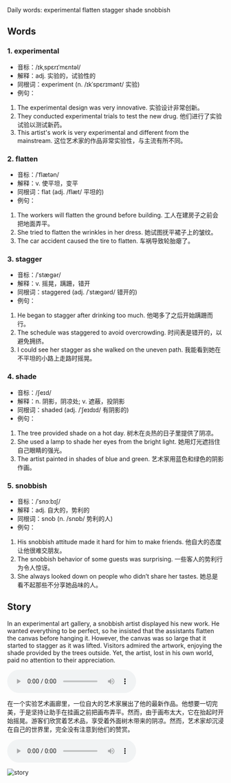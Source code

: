 Daily words: experimental flatten stagger shade snobbish

## Words
### 1. experimental
- 音标：/ɪkˌspɛrɪˈmɛntəl/ <span style="cursor: pointer;" onclick="document.getElementById('audio-player-1').play()"><i class="fas fa-volume-up"></i></span>
<audio id="audio-player-1" src="https://files.dwong.top/words/experimental.mp3" style="display:none;"></audio>
- 解释：adj. 实验的，试验性的
- 同根词：experiment (n. /ɪkˈspɛrɪmənt/ 实验)
- 例句：
1. The experimental design was very innovative. 
实验设计非常创新。 
2. They conducted experimental trials to test the new drug. 
他们进行了实验试验以测试新药。 
3. This artist's work is very experimental and different from the mainstream. 
这位艺术家的作品非常实验性，与主流有所不同。

### 2. flatten
- 音标：/ˈflætən/ <span style="cursor: pointer;" onclick="document.getElementById('audio-player-2').play()"><i class="fas fa-volume-up"></i></span>
<audio id="audio-player-2" src="https://files.dwong.top/words/flatten.mp3" style="display:none;"></audio>
- 解释：v. 使平坦，变平
- 同根词：flat (adj. /flæt/ 平坦的)
- 例句：
1. The workers will flatten the ground before building. 
工人在建房子之前会把地面弄平。 
2. She tried to flatten the wrinkles in her dress. 
她试图抚平裙子上的皱纹。 
3. The car accident caused the tire to flatten. 
车祸导致轮胎瘪了。

### 3. stagger
- 音标：/ˈstæɡər/ <span style="cursor: pointer;" onclick="document.getElementById('audio-player-3').play()"><i class="fas fa-volume-up"></i></span>
<audio id="audio-player-3" src="https://files.dwong.top/words/stagger.mp3" style="display:none;"></audio>
- 解释：v. 摇晃，蹒跚，错开
- 同根词：staggered (adj. /ˈstæɡərd/ 错开的)
- 例句：
1. He began to stagger after drinking too much. 
他喝多了之后开始蹒跚而行。 
2. The schedule was staggered to avoid overcrowding. 
时间表是错开的，以避免拥挤。 
3. I could see her stagger as she walked on the uneven path. 
我能看到她在不平坦的小路上走路时摇晃。

### 4. shade
- 音标：/ʃeɪd/ <span style="cursor: pointer;" onclick="document.getElementById('audio-player-4').play()"><i class="fas fa-volume-up"></i></span>
<audio id="audio-player-4" src="https://files.dwong.top/words/shade.mp3" style="display:none;"></audio>
- 解释：n. 阴影，阴凉处; v. 遮蔽，投阴影
- 同根词：shaded (adj. /ˈʃeɪdɪd/ 有阴影的)
- 例句：
1. The tree provided shade on a hot day. 
树木在炎热的日子里提供了阴凉。 
2. She used a lamp to shade her eyes from the bright light. 
她用灯光遮挡住自己眼睛的强光。 
3. The artist painted in shades of blue and green. 
艺术家用蓝色和绿色的阴影作画。

### 5. snobbish
- 音标：/ˈsnɔːbɪʃ/ <span style="cursor: pointer;" onclick="document.getElementById('audio-player-5').play()"><i class="fas fa-volume-up"></i></span>
<audio id="audio-player-5" src="https://files.dwong.top/words/snobbish.mp3" style="display:none;"></audio>
- 解释：adj. 自大的，势利的
- 同根词：snob (n. /snɒb/ 势利的人)
- 例句：
1. His snobbish attitude made it hard for him to make friends. 
他自大的态度让他很难交朋友。 
2. The snobbish behavior of some guests was surprising. 
一些客人的势利行为令人惊讶。 
3. She always looked down on people who didn’t share her tastes. 
她总是看不起那些不分享她品味的人。

## Story
In an experimental art gallery, a snobbish artist displayed his new work. He wanted everything to be perfect, so he insisted that the assistants flatten the canvas before hanging it. However, the canvas was so large that it started to stagger as it was lifted. Visitors admired the artwork, enjoying the shade provided by the trees outside. Yet, the artist, lost in his own world, paid no attention to their appreciation.

<audio controls>
  <source src="https://files.dwong.top/story/2024-10-22-english.mp3" type="audio/mpeg">
  你的浏览器不支持音频元素。
</audio>
  

在一个实验艺术画廊里，一位自大的艺术家展出了他的最新作品。他想要一切完美，于是坚持让助手在挂画之前把画布弄平。然而，由于画布太大，它在抬起时开始摇晃。游客们欣赏着艺术品，享受着外面树木带来的阴凉。然而，艺术家却沉浸在自己的世界里，完全没有注意到他们的赞赏。

<audio controls>
  <source src="https://files.dwong.top/story/2024-10-22-chinese.mp3" type="audio/mpeg">
  你的浏览器不支持音频元素。
</audio>
  

![story](https://files.dwong.top/images/2024-10-22.png)

